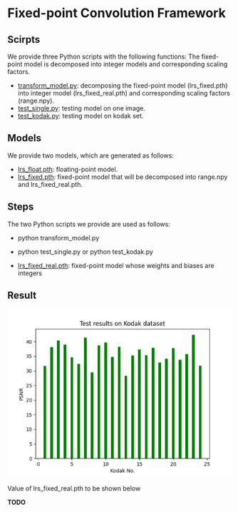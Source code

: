 
# Fixed-point Convolution Framework

## Scirpts

We provide three Python scripts with the following functions:
The fixed-point model is decomposed into integer models and corresponding scaling factors.
+ [transform_model.py](./scripts/transform_model.py): decomposing the fixed-point model (lrs_fixed.pth) into integer model (lrs_fixed_real.pth) and corresponding scaling factors (range.npy).
+ [test_single.py](./scripts/test_single.py): testing model on one image.
+ [test_kodak.py](./scripts/test_kodak.py): testing model on kodak set.

## Models

We provide two models, which are generated as follows:

+ [lrs_float.pth](./models/lrs_float.pth): floating-point model.
+ [lrs_fixed.pth](./models/lrs_fixed.pth): fixed-point model that will be decomposed into range.npy and lrs_fixed_real.pth.


## Steps

The two Python scripts we provide are used as follows:

+ python transform_model.py
+ python test_single.py or python test_kodak.py

+ [lrs_fixed_real.pth](./models/lrs_fixed_real.pth): fixed-point model whose weights and biases are integers


## Result

![avatar](./scripts/result.png)

Value of lrs_fixed_real.pth to be shown below

**TODO**
